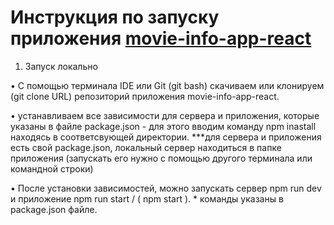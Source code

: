 # Инструкция по запуску приложения [movie-info-app-react](https://github.com/Onefun1/movie-info-app-react/tree/local)

1.	Запуск локально

•	С помощью терминала IDE или Git (git bash) скачиваем или клонируем (git clone URL) репозиторий приложения movie-info-app-react.

•	устанавливаем все зависимости для сервера и приложения, которые указаны в файле package.json - для этого вводим команду npm inastall находясь в соответсвующей директории. ***для сервера и приложения есть свой package.json, локальный сервер находиться в папке приложения (запускать его нужно с помощью другого терминала или командной строки)

•	После установки зависимостей, можно запускать сервер npm run dev и приложение npm run start  / ( npm start ). * команды указаны в package.json файле.

